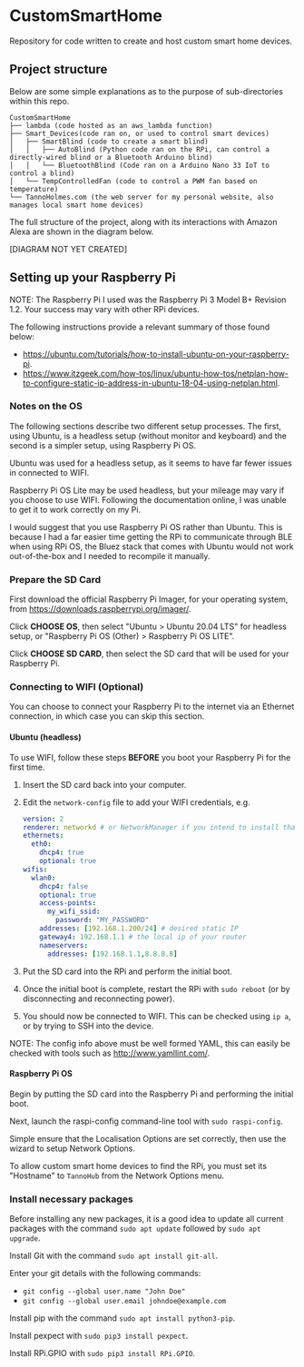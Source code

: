 

# CustomSmartHome

Repository for code written to create and host custom smart home devices.

## Project structure

Below are some simple explanations as to the purpose of sub-directories within this repo.

```
CustomSmartHome
├── lambda (code hosted as an aws_lambda function)
├── Smart_Devices(code ran on, or used to control smart devices)
│   ├── SmartBlind (code to create a smart blind)
│   │   ├── AutoBlind (Python code ran on the RPi, can control a directly-wired blind or a Bluetooth Arduino blind)
│   │   └── BluetoothBlind (Code ran on a Arduino Nano 33 IoT to control a blind)
│   └── TempControlledFan (code to control a PWM fan based on temperature)
└── TannoHolmes.com (the web server for my personal website, also manages local smart home devices)
```

The full structure of the project, along with its interactions with Amazon Alexa are shown in the diagram below.

[DIAGRAM NOT YET CREATED]

## Setting up your Raspberry Pi

NOTE: The Raspberry Pi I used was the Raspberry Pi 3 Model B+ Revision 1.2. Your success may vary with other RPi devices.

The following instructions provide a relevant summary of those found below:

- https://ubuntu.com/tutorials/how-to-install-ubuntu-on-your-raspberry-pi.
- https://www.itzgeek.com/how-tos/linux/ubuntu-how-tos/netplan-how-to-configure-static-ip-address-in-ubuntu-18-04-using-netplan.html.

### Notes on the OS

The following sections describe two different setup processes. The first, using Ubuntu, is a headless setup (without monitor and keyboard) and the second is a simpler setup, using Raspberry Pi OS.

Ubuntu was used for a headless setup, as it seems to have far fewer issues in connected to WIFI.

Raspberry Pi OS Lite may be used headless, but your mileage may vary if you choose to use WIFI. Following the documentation online, I was unable to get it to work correctly on my Pi.

I would suggest that you use Raspberry Pi OS rather than Ubuntu. This is because I had a far easier time getting the RPi to communicate through BLE when using RPi OS, the Bluez stack that comes with Ubuntu would not work out-of-the-box and I needed to recompile it manually.

### Prepare the SD Card

First download the official Raspberry Pi Imager, for your operating system, from https://downloads.raspberrypi.org/imager/.

Click **CHOOSE OS**, then select "Ubuntu > Ubuntu 20.04 LTS" for headless setup, or "Raspberry Pi OS (Other) > Raspberry Pi OS LITE".

Click **CHOOSE SD CARD**, then select the SD card that will be used for your Raspberry Pi.

### Connecting to WIFI (Optional)

You can choose to connect your Raspberry Pi to the internet via an Ethernet connection, in which case you can skip this section.

#### Ubuntu (headless)

To use WIFI, follow these steps **BEFORE** you boot your Raspberry Pi for the first time.

1. Insert the SD card back into your computer.

2. Edit the `network-config` file to add your WIFI credentials, e.g.

   ```yaml
   version: 2
   renderer: networkd # or NetworkManager if you intend to install that
   ethernets:
     eth0:
       dhcp4: true
       optional: true
   wifis:
     wlan0:
       dhcp4: false
       optional: true
       access-points:
         my_wifi_ssid:
           password: "MY_PASSWORD"
       addresses: [192.168.1.200/24] # desired static IP
       gateway4: 192.168.1.1 # the local ip of your router
       nameservers:
         addresses: [192.168.1.1,8.8.8.8]
   ```
   
3. Put the SD card into the RPi and perform the initial boot.

4. Once the initial boot is complete, restart the RPi with `sudo reboot` (or by disconnecting and reconnecting power).

5. You should now be connected to WIFI. This can be checked using `ip a`, or by trying to SSH into the device.

NOTE: The config info above must be well formed YAML, this can easily be checked with tools such as http://www.yamllint.com/.


#### Raspberry Pi OS

Begin by putting the SD card into the Raspberry Pi and performing the initial boot.

Next, launch the raspi-config command-line tool with `sudo raspi-config`.

Simple ensure that the Localisation Options are set correctly, then use the wizard to setup Network Options.

To allow custom smart home devices to find the RPi, you must set its "Hostname" to `TannoHub` from the Network Options menu.

### Install necessary packages

Before installing any new packages, it is a good idea to update all current packages with the command `sudo apt update` followed by `sudo apt upgrade`.

Install Git with the command `sudo apt install git-all`.

Enter your git details with the following commands:

- `git config --global user.name "John Doe"`
- `git config --global user.email johndoe@example.com`

Install pip with the command `sudo apt install python3-pip`.

Install pexpect with `sudo pip3 install pexpect`.

Install RPi.GPIO with `sudo pip3 install RPi.GPIO`.